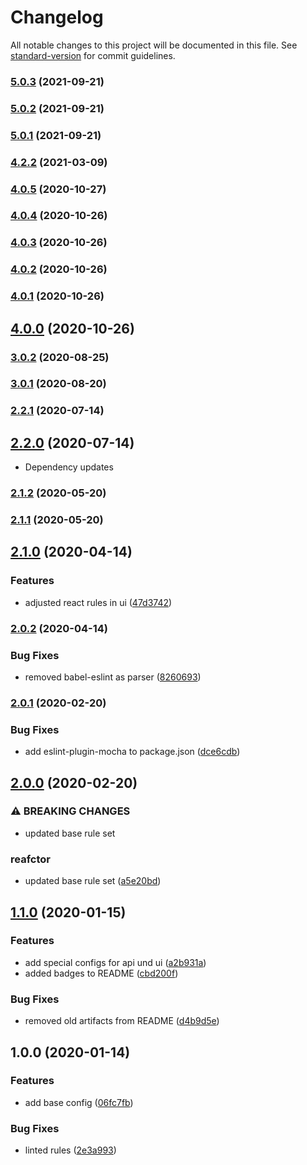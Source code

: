# Changelog

All notable changes to this project will be documented in this file. See [standard-version](https://github.com/conventional-changelog/standard-version) for commit guidelines.

### [5.0.3](https://github.com/we-io/eslint-config-we-io/compare/v5.0.2...v5.0.3) (2021-09-21)

### [5.0.2](https://github.com/we-io/eslint-config-we-io/compare/v5.0.1...v5.0.2) (2021-09-21)

### [5.0.1](https://github.com/we-io/eslint-config-we-io/compare/v4.2.2...v5.0.1) (2021-09-21)

### [4.2.2](https://github.com/we-io/eslint-config-we-io/compare/v4.0.5...v4.2.2) (2021-03-09)

### [4.0.5](https://github.com/we-io/eslint-config-we-io/compare/v4.0.3...v4.0.5) (2020-10-27)

### [4.0.4](https://github.com/we-io/eslint-config-we-io/compare/v4.0.3...v4.0.4) (2020-10-26)

### [4.0.3](https://github.com/we-io/eslint-config-we-io/compare/v4.0.2...v4.0.3) (2020-10-26)

### [4.0.2](https://github.com/we-io/eslint-config-we-io/compare/v4.0.1...v4.0.2) (2020-10-26)

### [4.0.1](https://github.com/we-io/eslint-config-we-io/compare/v4.0.0...v4.0.1) (2020-10-26)

## [4.0.0](https://github.com/we-io/eslint-config-we-io/compare/v3.0.2...v4.0.0) (2020-10-26)

### [3.0.2](https://github.com/we-io/eslint-config-we-io/compare/v3.0.1...v3.0.2) (2020-08-25)

### [3.0.1](https://github.com/we-io/eslint-config-we-io/compare/v2.2.1...v3.0.1) (2020-08-20)

### [2.2.1](https://github.com/we-io/eslint-config-we-io/compare/v2.1.2...v2.2.1) (2020-07-14)

## [2.2.0](https://github.com/we-io/eslint-config-we-io/compare/v2.1.2...v2.2.0) (2020-07-14)
* Dependency updates

### [2.1.2](https://github.com/we-io/eslint-config-we-io/compare/v2.1.1...v2.1.2) (2020-05-20)

### [2.1.1](https://github.com/we-io/eslint-config-we-io/compare/v2.1.0...v2.1.1) (2020-05-20)

## [2.1.0](https://github.com/we-io/eslint-config-we-io/compare/v2.0.2...v2.1.0) (2020-04-14)


### Features

* adjusted react rules in ui ([47d3742](https://github.com/we-io/eslint-config-we-io/commit/47d37425d0b8da6eabecae1b623ec28aaf185607))

### [2.0.2](https://github.com/we-io/eslint-config-we-io/compare/v2.0.1...v2.0.2) (2020-04-14)


### Bug Fixes

* removed babel-eslint as parser ([8260693](https://github.com/we-io/eslint-config-we-io/commit/82606931dd37c26d6bde219f3be40749728a793e))

### [2.0.1](https://github.com/we-io/eslint-config-we-io/compare/v2.0.0...v2.0.1) (2020-02-20)


### Bug Fixes

* add eslint-plugin-mocha to package.json ([dce6cdb](https://github.com/we-io/eslint-config-we-io/commit/dce6cdb0fdc5ac43d5d1f53a5caf6ec002c4f1d8))

## [2.0.0](https://github.com/we-io/eslint-config-we-io/compare/v1.1.0...v2.0.0) (2020-02-20)


### ⚠ BREAKING CHANGES

* updated base rule set

### reafctor

* updated base rule set ([a5e20bd](https://github.com/we-io/eslint-config-we-io/commit/a5e20bd1b94dad508ce1f2f132fd9f4031ba116b))

## [1.1.0](https://github.com/we-io/eslint-config-we-io/compare/v1.0.0...v1.1.0) (2020-01-15)


### Features

* add special configs for api und ui ([a2b931a](https://github.com/we-io/eslint-config-we-io/commit/a2b931a33dee1258d1399f4e404058d13101d001))
* added badges to README ([cbd200f](https://github.com/we-io/eslint-config-we-io/commit/cbd200f35a4f46a003e16d383799ae0d92dca084))


### Bug Fixes

* removed old artifacts from README ([d4b9d5e](https://github.com/we-io/eslint-config-we-io/commit/d4b9d5ecde531adb676c869ccaf7e5aaf20da2a0))

## 1.0.0 (2020-01-14)


### Features

* add base config ([06fc7fb](https://github.com/we-io/eslint-config-we-io/commit/06fc7fb6cf2753a172e190ed41f13b8cc1f06bac))


### Bug Fixes

* linted rules ([2e3a993](https://github.com/we-io/eslint-config-we-io/commit/2e3a993fa99fe9bafc58333d1bf0c76c7ab752fd))
